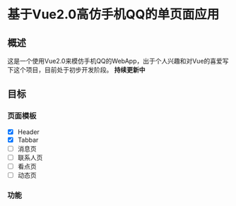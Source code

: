 # 基于Vue2.0高仿手机QQ的单页面应用

## 概述

这是一个使用Vue2.0来模仿手机QQ的WebApp，出于个人兴趣和对Vue的喜爱写下这个项目，目前处于初步开发阶段。
**持续更新中**


## 目标

### 页面模板
- [x]  Header
- [x]  Tabbar
- [ ]  消息页
- [ ]  联系人页
- [ ]  看点页
- [ ]  动态页

### 功能
